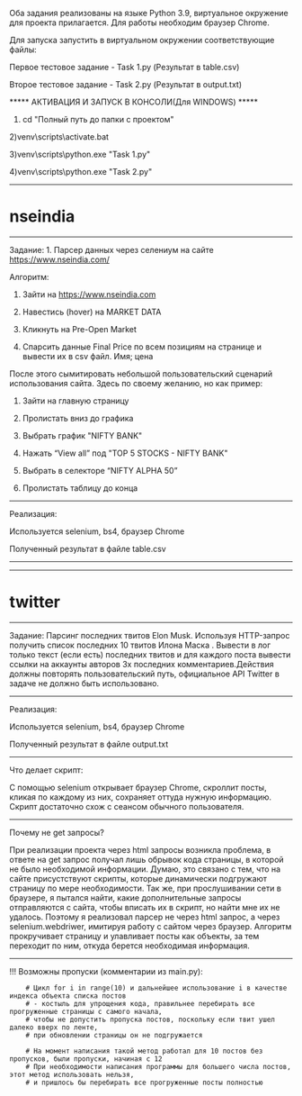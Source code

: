 
Оба задания реализованы на языке Python 3.9, виртуальное окружение для проекта прилагается. Для работы необходим браузер Chrome.

Для запуска запустить в виртуальном окружении соответствующие файлы:

Первое тестовое задание - Task 1.py (Результат в table.csv)

Второе тестовое задание - Task 2.py (Результат в output.txt)

***** АКТИВАЦИЯ И ЗАПУСК В КОНСОЛИ(Для WINDOWS) *****

1) cd "Полный путь до папки с проектом"

2)venv\scripts\activate.bat

3)venv\scripts\python.exe "Task 1.py"

4)venv\scripts\python.exe "Task 2.py"

-------------------------------------------

# nseindia

-------------------------------------------

Задание: 1. Парсер данных через селениум на сайте https://www.nseindia.com/

Алгоритм:

1. Зайти на https://www.nseindia.com

2. Навестись (hover) на MARKET DATA

3. Кликнуть на Pre-Open Market

4. Спарсить данные Final Price по всем позициям на странице и вывести их в csv файл. Имя; цена

После этого сымитировать небольшой пользовательский сценарий использования сайта. Здесь по своему желанию, но как пример:

1. Зайти на главную страницу

2. Пролистать вниз до графика

3. Выбрать график "NIFTY BANK"

4. Нажать “View all” под "TOP 5 STOCKS - NIFTY BANK"

5. Выбрать в селекторе “NIFTY ALPHA 50”

6. Пролистать таблицу до конца

-------------------------------------------

Реализация: 

Используется selenium, bs4, браузер Chrome

Полученный результат в файле table.csv

-------------------------------------------

-------------------------------------------

# twitter

-------------------------------------------

Задание: Парсинг последних твитов Elon Musk.
Используя HTTP-запрос получить список последних 10 твитов Илона Маска .
Вывести в лог только текст (если есть) последних твитов и для каждого поста вывести ссылки на аккаунты авторов 3х последних комментариев.Действия должны повторять пользовательский путь, официальное API Twitter в задаче не должно быть использовано.

-------------------------------------------

Реализация:

Используется selenium, bs4, браузер Chrome

Полученный результат в файле output.txt

-------------------------------------------

Что делает скрипт:

   С помощью selenium открывает браузер Chrome, скроллит посты, кликая по каждому из них, сохраняет оттуда нужную информацию. Скрипт достаточно схож с сеансом обычного пользователя.
   
-------------------------------------------

Почему не get запросы?

   При реализации проекта через html запросы возникла проблема, в ответе на get запрос получал лишь обрывок кода страницы, в которой не было необходимой информации.
Думаю, это связано с тем, что на сайте присустствуют скрипты, которые динамически подгружают страницу по мере необходимости.
Так же, при прослушивании сети в браузере, я пытался найти, какие дополнительные запросы отправляются с сайта, чтобы вписать их в скрипт, но найти мне их не удалось.
Поэтому я реализовал парсер не через html запрос, а через selenium.webdriwer, имитируя работу с сайтом через браузер.
Алгоритм прокручивает страницу и улавливает посты как объекты, за тем переходит по ним, откуда берется необходимая информация.

--------------------------------------------

!!! Возможны пропуски (комментарии из main.py):

        # Цикл for i in range(10) и дальнейшее использование i в качестве индекса объекта списка постов
        # - костыль для упрощения кода, правильнее перебирать все прогруженные страницы с самого начала,
        # чтобы не допустить пропуска постов, поскольку если твит ушел далеко вверх по ленте,
        # при обновлении страницы он не подгружается

        # На момент написания такой метод работал для 10 постов без пропусков, были пропуски, начиная с 12
        # При необходимости написания программы для большего числа постов, этот метод использовать нельзя,
        # и пришлось бы перебирать все прогруженные посты полностью
